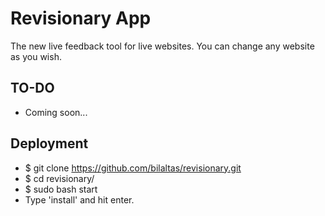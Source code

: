 # Revisionary App

The new live feedback tool for live websites. You can change any website as you wish.


## TO-DO

* Coming soon...


## Deployment

* $ git clone https://github.com/bilaltas/revisionary.git
* $ cd revisionary/
* $ sudo bash start
* Type 'install' and hit enter.
